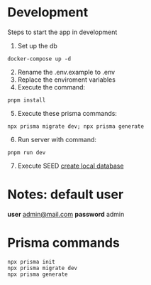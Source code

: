 # Development
Steps to start the app in development

1. Set up the db
```
docker-compose up -d
```
2. Rename the .env.example to .env
3. Replace the enviroment variables
4. Execute the command:
```
pnpm install
```
5. Execute these prisma commands:
```
npx prisma migrate dev; npx prisma generate
```
6. Run server with command:
```
pnpm run dev
```
7. Execute SEED [create local database](http://localhost:3000/api/seed)

# Notes: default user
__user__ admin@mail.com
__password__ admin


# Prisma commands
```
npx prisma init
npx prisma migrate dev
npx prisma generate
```
